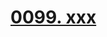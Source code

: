 # [0099. xxx](https://github.com/tnotesjs/TNotes.react/tree/main/notes/0099.%20xxx)

<!-- region:toc -->



<!-- endregion:toc -->

